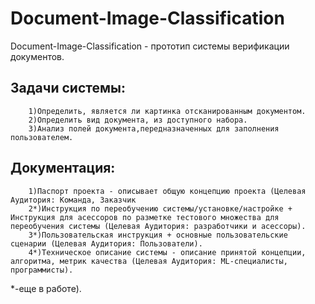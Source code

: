 # Document-Image-Classification


Document-Image-Classification - прототип системы верификации документов.

## Задачи системы:

        1)Определить, является ли картинка отсканированным документом.
        2)Определить вид документа, из доступного набора.
        3)Анализ полей документа,передназначенных для заполнения пользователем.
        
## Документация:

        1)Паспорт проекта - описывает общую концепцию проекта (Целевая Аудитория: Команда, Заказчик
        2*)Инструкция по переобучению системы/установке/настройке + Инструкция для асессоров по разметке тестового множества для переобучения системы (Целевая Аудитория: разработчики и асессоры).
        3*)Пользовательская инструкция + основные пользовательские сценарии (Целевая Аудитория: Пользователи).
        4*)Техническое описание системы - описание принятой концепции, алгоритма, метрик качества (Целевая Аудитория: ML-специалисты, программисты).
*-еще в работе).
